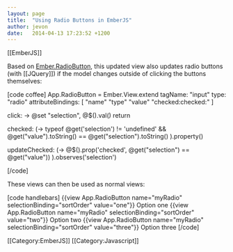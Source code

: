 ```yaml
---
layout: page
title:  "Using Radio Buttons in EmberJS"
author: jevon
date:   2014-04-13 17:23:52 +1200
---
```


[[EmberJS]]

Based on <a href="http://thoughts.z-dev.org/2013/07/04/post/">Ember.RadioButton</a>, this updated view also updates radio buttons (with [[JQuery]]) if the model changes outside of clicking the buttons themselves:

[code coffee]
App.RadioButton = Ember.View.extend
  tagName: "input"
  type: "radio"
  attributeBindings: [
    "name"
    "type"
    "value"
    "checked:checked:"
  ]

  click: ->
    @set "selection", @$().val()
    return

  checked: (->
    typeof @get('selection') != 'undefined' && @get("value").toString() == @get("selection").toString()
  ).property()

  updateChecked: (->
    @$().prop('checked', @get("selection") == @get("value"))
  ).observes('selection')

[/code]

These views can then be used as normal views:

[code handlebars]
<label>{{view App.RadioButton name="myRadio" selectionBinding="sortOrder" value="one"}} Option one</label>
<label>{{view App.RadioButton name="myRadio" selectionBinding="sortOrder" value="two"}} Option two</label>
<label>{{view App.RadioButton name="myRadio" selectionBinding="sortOrder" value="three"}} Option three</label>
[/code]

[[Category:EmberJS]]
[[Category:Javascript]]